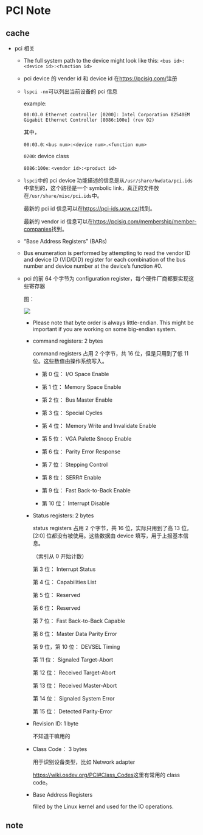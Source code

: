 # PCI Note

## cache

* pci 相关

    * The full system path to the device might look like this: `<bus id>:<device id>:<function id>`

    * pci device 的 vender id 和 device id 在<https://pcisig.com/>注册

    * `lspci -nn`可以列出当前设备的 pci 信息

        example:

        ```
        00:03.0 Ethernet controller [0200]: Intel Corporation 82540EM Gigabit Ethernet Controller [8086:100e] (rev 02)
        ```

        其中，

        `00:03.0`: `<bus num>:<device num>.<function num>`

        `0200`: device class

        `8086:100e`: `<vendor id>:<product id>`

    * `lspci`中的 pci device 功能描述的信息是从`/usr/share/hwdata/pci.ids`中拿到的，这个路径是一个 symbolic link，真正的文件放在`/usr/share/misc/pci.ids`中。

        最新的 pci id 信息可以在<https://pci-ids.ucw.cz/>找到。

        最新的 vendor id 信息可以在<https://pcisig.com/membership/member-companies>找到。

    * “Base Address Registers” (BARs)

    * Bus enumeration is performed by attempting to read the vendor ID and device ID (VID/DID) register for each combination of the bus number and device number at the device’s function #0.

    * pci 的前 64 个字节为 configuration register，每个硬件厂商都要实现这些寄存器

        图：
        
        ![](reg_desc.png)

        * Please note that byte order is always little-endian. This might be important if you are working on some big-endian system.

        * command registers: 2 bytes

            command registers 占用 2 个字节，共 16 位，但是只用到了低 11 位。这些数值由操作系统写入。

            * 第 0 位： I/O Space Enable

            * 第 1 位： Memory Space Enable

            * 第 2 位： Bus Master Enable

            * 第 3 位： Special Cycles

            * 第 4 位： Memory Write and Invalidate Enable

            * 第 5 位： VGA Palette Snoop Enable

            * 第 6 位： Parity Error Response

            * 第 7 位： Stepping Control

            * 第 8 位： SERR# Enable

            * 第 9 位： Fast Back-to-Back Enable

            * 第 10 位： Interrupt Disable

        * Status registers: 2 bytes

            status registers 占用 2 个字节，共 16 位，实际只用到了高 13 位，[2:0] 位都没有被使用。这些数据由 device 填写，用于上报基本信息。

            （索引从 0 开始计数）

            第 3 位： Interrupt Status

            第 4 位： Capabilities List

            第 5 位： Reserved

            第 6 位： Reserved

            第 7 位： Fast Back-to-Back Capable

            第 8 位： Master Data Parity Error

            第 9 位，第 10 位： DEVSEL Timing

            第 11 位： Signaled Target-Abort

            第 12 位： Received Target-Abort

            第 13 位： Received Master-Abort

            第 14 位： Signaled System Error

            第 15 位： Detected Parity-Error

        * Revision ID: 1 byte

            不知道干嘛用的

        * Class Code： 3 bytes

            用于识别设备类型，比如 Network adapter

            <https://wiki.osdev.org/PCI#Class_Codes>这里有常用的 class code。

        * Base Address Registers

            filled by the Linux kernel and used for the IO operations.

## note
